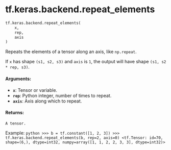 <div itemscope itemtype="http://developers.google.com/ReferenceObject">
<meta itemprop="name" content="tf.keras.backend.repeat_elements" />
<meta itemprop="path" content="Stable" />
</div>

# tf.keras.backend.repeat_elements

``` python
tf.keras.backend.repeat_elements(
    x,
    rep,
    axis
)
```

Repeats the elements of a tensor along an axis, like `np.repeat`.

If `x` has shape `(s1, s2, s3)` and `axis` is `1`, the output
will have shape `(s1, s2 * rep, s3)`.

#### Arguments:

* <b>`x`</b>: Tensor or variable.
* <b>`rep`</b>: Python integer, number of times to repeat.
* <b>`axis`</b>: Axis along which to repeat.


#### Returns:

    A tensor.

Example:
    ```python
    >>> b = tf.constant([1, 2, 3])
    >>> tf.keras.backend.repeat_elements(b, rep=2, axis=0)
    <tf.Tensor: id=70, shape=(6,), dtype=int32,
        numpy=array([1, 1, 2, 2, 3, 3], dtype=int32)>
    ```